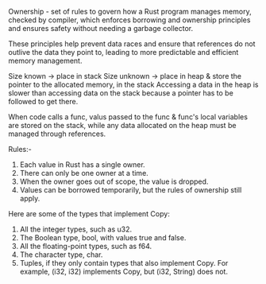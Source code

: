 Ownership - set of rules to govern how a Rust program manages memory, checked by compiler, which enforces borrowing and ownership principles and ensures safety without needing a garbage collector.

These principles help prevent data races and ensure that references do not outlive the data they point to, leading to more predictable and efficient memory management.

Size known -> place in stack
Size unknown -> place in heap & store the pointer to the allocated memory, in the stack
Accessing a data in the heap is slower than accessing data on the stack because a pointer has to be followed to get there.

When code calls a func, valus passed to the func & func's local variables are stored on the stack, while any data allocated on the heap must be managed through references.

Rules:-

1. Each value in Rust has a single owner.
2. There can only be one owner at a time.
3. When the owner goes out of scope, the value is dropped.
4. Values can be borrowed temporarily, but the rules of ownership still apply.

Here are some of the types that implement Copy:

1. All the integer types, such as u32.
2. The Boolean type, bool, with values true and false.
3. All the floating-point types, such as f64.
4. The character type, char.
5. Tuples, if they only contain types that also implement Copy. For example, (i32, i32) implements Copy, but (i32, String) does not.
